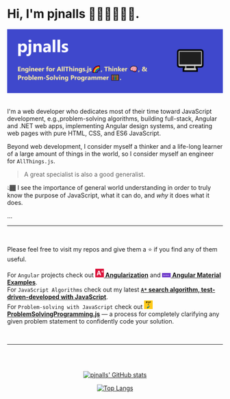 <br>
<h1 align="left">
<br>
<b>Hi, I'm pjnalls 🙋🏾‍♂️👨🏾‍💻.</b>
<br>
</h1>

<div align="center">
<img 
  alt="GitHub Profile Banner image." 
  src="img/github-profile-banner.png">
</div>
<br>

<p align="left">
I'm a web developer who dedicates most of their time toward JavaScript development, e.g.,problem-solving algorithms, building full-stack, Angular and .NET web apps, implementing Angular design systems, and creating web pages with pure HTML, CSS, and ES6 JavaScript.

<br>

Beyond web development, I consider myself a thinker and a life-long learner of a large amount of things in the world, so I consider myself an engineer for `AllThings.js`.

> A great specialist is also a good generalist.

👆🏾 I see the importance of general world understanding in order to truly know the purpose of JavaScript, what it can do, and <em>why</em> it does what it does.

...
<br>
<hr>
<br>

Please feel free to visit my repos and give them a ⭐ if you find any of them useful.

For `Angular` projects check out <a href="https://github.com/pjnalls/Angularization"><b><img src="img/a-degrees.png" alt="A Degrees icon." width="20px"/> Angularization</b></a> and <a href="https://github.com/pjnalls/ng-material-examples"><b><img src="img/ng-mat-ex.png"  alt="Angular Materials Examples icon." width="20px"/> Angular Material Examples</b></a>.
<br>
For `JavaScript Algorithms` check out my latest <a href="https://github.com/pjnalls/test-driven-javascript-dsa/blob/main/algorithms/search/a-star.js"><b>`A*` search algorithm, test-driven-developed with JavaScript</b></a>.
<br>
For `Problem-solving with JavaScript` check out <a href="https://github.com/pjnalls/ProblemSolvingProgramming.js"><img src="img/psp.js.png" width="20px" alt="Problem-Solving Programming icon"> <b>ProblemSolvingProgramming.js</b></a> — a process for completely clarifying any given problem statement to confidently code your solution.

</p>




<br>
<hr>
<br>


<div align="center">

</div>

<div align="center">

<!--
<img src="https://bigheads.io/svg?accessory=roundGlasses&body=chest&circleColor=blue&clothing=shirt&clothingColor=blue&eyebrows=concerned&eyes=happy&faceMask=false&faceMaskColor=black&facialHair=none&graphic=none&hair=buzz&hairColor=black&hat=none&hatColor=black&lashes=false&&mask=false&mouth=openSmile&skinTone=dark" alt="pjnalls the Greeter" width="250" />
-->

<br>

[![pjnalls' GitHub stats](https://github-readme-stats.vercel.app/api?username=pjnalls&count_private=true&show_icons=true)](https://github.com/anuraghazra/github-readme-stats)

[![Top Langs](https://github-readme-stats.vercel.app/api/top-langs/?username=pjnalls&layout=compact)](https://github.com/anuraghazra/github-readme-stats)

</div>